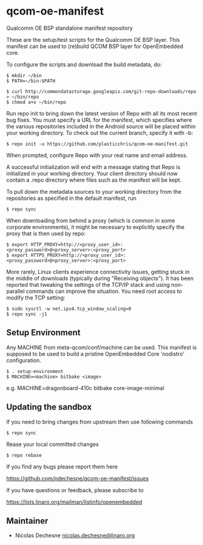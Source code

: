 qcom-oe-manifest
================

Qualcomm OE BSP standalone manifest repository

These are the setup/test scripts for the Qualcomm OE BSP layer. This manifest can be used to (re)build QCOM BSP layer for OpenEmbedded core.

To configure the scripts and download the build metadata, do:
```
$ mkdir ~/bin
$ PATH=~/bin:$PATH

$ curl http://commondatastorage.googleapis.com/git-repo-downloads/repo > ~/bin/repo
$ chmod a+x ~/bin/repo
```
Run repo init to bring down the latest version of Repo with all its most recent bug fixes. You must specify a URL for the manifest, which specifies where the various repositories included in the Android source will be placed within your working directory. To check out the current branch, specify it with -b:
```
$ repo init -u https://github.com/plasticchris/qcom-oe-manifest.git
```
When prompted, configure Repo with your real name and email address.

A successful initialization will end with a message stating that Repo is initialized in your working directory. Your client directory should now contain a .repo directory where files such as the manifest will be kept.

To pull down the metadata sources to your working directory from the repositories as specified in the default manifest, run
```
$ repo sync
```
When downloading from behind a proxy (which is common in some corporate environments), it might be necessary to explicitly specify the proxy that is then used by repo:
```
$ export HTTP_PROXY=http://<proxy_user_id>:<proxy_password>@<proxy_server>:<proxy_port>
$ export HTTPS_PROXY=http://<proxy_user_id>:<proxy_password>@<proxy_server>:<proxy_port>
```
More rarely, Linux clients experience connectivity issues, getting stuck in the middle of downloads (typically during "Receiving objects"). It has been reported that tweaking the settings of the TCP/IP stack and using non-parallel commands can improve the situation. You need root access to modify the TCP setting:
```
$ sudo sysctl -w net.ipv4.tcp_window_scaling=0
$ repo sync -j1
```
Setup Environment
-----------------

Any MACHINE from meta-qcom/conf/machine can be used. This manifest is supposed to be used to build a pristine OpenEmbedded Core 'nodistro' configuration.

```
$ . setup-environment
$ MACHINE=<machine> bitbake <image>
```
e.g. MACHINE=dragonboard-410c bitbake core-image-minimal

Updating the sandbox
--------------------

If you need to bring changes from upstream then use following commands
```
$ repo sync
```
Rease your local committed changes
```
$ repo rebase
```
If you find any bugs please report them here

https://github.com/ndechesne/qcom-oe-manifest/issues

If you have questions or feedback, please subscribe to

https://lists.linaro.org/mailman/listinfo/openembedded

Maintainer
-------------------------

* Nicolas Dechesne <nicolas.dechesne@linaro.org>
